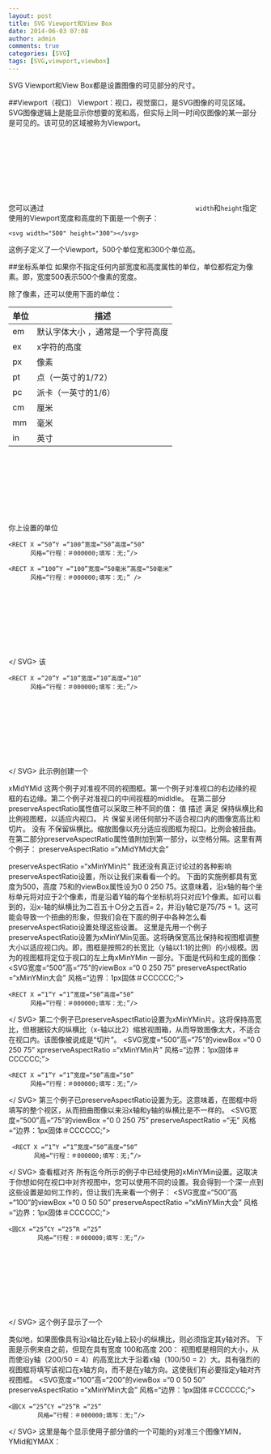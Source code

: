```yaml
---
layout: post
title: SVG Viewport和View Box
date: 2014-06-03 07:08
author: admin
comments: true
categories: [SVG]
tags: [SVG,viewport,viewbox]
---
```

 
SVG Viewport和View Box都是设置图像的可见部分的尺寸。

##Viewport（视口）
Viewport：视口，视觉窗口，是SVG图像的可见区域。SVG图像逻辑上是能显示你想要的宽和高，但实际上同一时间仅图像的某一部分是可见的。该可见的区域被称为Viewport。

您可以通过<svg>元素的`width`和`height`指定使用的Viewport宽度和高度的下面是一个例子：

	<svg width="500" height="300"></svg>

这例子定义了一个Viewport，500个单位宽和300个单位高。

##坐标系单位
如果你不指定任何内部宽度和高度属性的单位，单位都假定为像素。即，宽度500表示500个像素的宽度。

除了像素，还可以使用下面的单位：

单位 | 描述
----|-----
em	 |默认字体大小 ，通常是一个字符高度
ex	 |x字符的高度
px	 |像素
pt	 |点（一英寸的1/72）
pc	 |派卡（一英寸的1/6）
cm	 |厘米
mm	 |毫米
in	 |英寸

你上设置的单位<svg>元素只会影响的大小<svg> 元素（视口）。在SVG图像中显示的SVG图形的大小由你对每个形状设置的单位决定。如果没有指定单位，各单位将默认为像素。
下面是一个例子，显示了<svg>与一组为单位，含形状与自己单位设置元素：
<svg width="10cm" height="10cm">

    <RECT X =“50”Y =“100”宽度=“50”高度=“50”
          风格=“行程：＃000000;填写：无;”/>

    <RECT X =“100”Y =“100”宽度=“50毫米”高度=“50毫米”
          风格=“行程：＃000000;填写：无;” />

</ SVG>
该<svg>图像有其单位设置厘米。这两个<rect> 元素都有自己的单位设置。一个使用像素（没有单位明确设定），另一个使用毫米 的宽度和高度。
这里是所得到的图象。请注意如何正确盒（带宽度和高度 单位毫米）大于左框。
该视图框
您可以重新定义什么没有单位的坐标是指内部<svg>元素。你这样做使用的viewBox属性。下面是一个例子：
<SVG宽度=“500”高=“200” 的viewBox =“0 0 50 20” >

    <RECT X =“20”Y =“10”宽度=“10”高度=“10”
          风格=“行程：＃000000;填写：无;”/>

</ SVG>
此示例创建一个<svg>为500像素和200的高度，宽度元素的的viewBox的属性<svg>包含四个坐标。这些坐标定义的视图框<svg>元素。
在这种情况下，视图框跨度从0,0到50,20。这意味着，500 x 200像素 <svg>元素内部使用一个坐标系，它从0,0 到50,20。换言之，每1单元中的坐标在内侧的形状，用于<svg>对应于宽度500/50 = 10个像素，而在高200/20 = 10个像素。这就是为什么与20的x位置及10的y位置的矩形是真正位于200,100，其宽度（10）和高度（5）对应于100个像素和50个像素。
另一种方式来解释它，其在所述两个第一坐标的viewBox属性定义的左上角的用户坐标<svg>元件，并且最后两个坐标定义的右下角的用户坐标。内侧的空间 <svg>被解释为从左上角坐标到视图框的右下坐标生成树。
这里是所得到的图象：
注意里面的所有坐标如何<rect>元素被解释为10像素1个单位。
保持纵横比
如果视口和视图框不具有相同的纵横比（宽度与高度之比），您需要指定如何将SVG浏览器（例如浏览器）是显示SVG图像。你这样做使用preserveAspectRatio的属性<SVG <元素。
该preserveAspectRatio属性需要用空格分隔的两个值。第一个值将告诉您如何在视图框视口内对齐。这个值本身就是两部分组成。第二个值将告诉您如何宽高比将被保留（如果有的话）。
第一个值指定的对齐由两部分组成。第一部分指定的x对齐和第二部分指定的y对齐。这里是x轴和y取向的值的列表：
值	描述
XMIN	对齐视图框最小X与视口的左边缘。
xMid	对与视口的上沿x轴的中心视图框的x轴对准的中点。
xMax的	对齐视图框最大X与视口的右边缘。
YMIN	对齐视图框最小y与视口的顶部边缘。
YMid	在与y轴的视口的中心点视图框的y轴对齐中点。
YMIN	对齐与视口的下边缘视图框最大y。
你把x和y轴部件成一个单一的值由x部分之后附加的Y的一部分。这里有两个例子：
xMaxYMax

xMidYMid
这两个例子对准视不同的视图框。第一个例子对准视口的右边缘的视框的右边缘。第二个例子对准视口的中间视框的midldle。
在第二部分preserveAspectRatio属性值可以采取三种不同的值：
值	描述
满足	保持纵横比和比例视图框，以适应内视口。
片	保留关闭任何部分不适合视口内的图像宽高比和切片。
没有	不保留纵横比。缩放图像以充分适应视图框为视口。比例会被扭曲。
在第二部分preserveAspectRatio属性值附加到第一部分，以空格分隔。这里有两个例子：
preserveAspectRatio =“xMidYMid大会”

preserveAspectRatio =“xMinYMin片”
我还没有真正讨论过的各种影响preserveAspectRatio设置，所以让我们来看看一个的。
下面的实施例都具有宽度为500，高度 75和的viewBox属性设为0 0 250 75。这意味着，沿x轴的每个坐标单元将对应于2个像素，而是沿着Y轴的每个坐标机将只对应1个像素。如可以看到的，沿x-轴的纵横比为二百五十○分之五百= 2，并沿y轴它是75/75 = 1。这可能会导致一个扭曲的形象，但我们会在下面的例子中各种怎么看preserveAspectRatio设置处理这些设置。
这里是先用一个例子preserveAspectRatio设置为xMinYMin见面。这将确保宽高比保持和视图框调整大小以适应视口内。即，图框是按照2的长宽比（y轴以1:1的比例）的小规模。因为的视图框将定位于视口的左上角xMinYMin 一部分。下面是代码和生成的图像：
<SVG宽度=“500”高=“75”的viewBox =“0 0 250 75”
      preserveAspectRatio =“xMinYMin大会”
     风格=“边界：1px固体＃CCCCCC;”>

    <RECT X =“1”Y =“1”宽度=“50”高度=“50”
          风格=“行程：＃000000;填写：无;”/>

</ SVG>
第二个例子已preserveAspectRatio设置为xMinYMin片。这将保持高宽比，但根据较大的纵横比（x-轴以比2）缩放视图箱，从而导致图像太大，不适合在视口内。该图像被说成是“切片”。
<SVG宽度=“500”高=“75”的viewBox =“0 0 250 75”
      xpreserveAspectRatio =“xMinYMin片”
     风格=“边界：1px固体＃CCCCCC;”>

    <RECT X =“1”Y =“1”宽度=“50”高度=“50”
          风格=“行程：＃000000;填写：无;”/>

</ SVG>
第三个例子已preserveAspectRatio设置为无。这意味着，在图框中将填写的整个视区，从而扭曲图像以来沿x轴和y轴的纵横比是不一样的。
<SVG宽度=“500”高=“75”的viewBox =“0 0 250 75”
       preserveAspectRatio =“无”
      风格=“边界：1px固体＃CCCCCC;”>

     <RECT X =“1”Y =“1”宽度=“50”高度=“50”
           风格=“行程：＃000000;填写：无;”/>

</ SVG>
查看框对齐
所有迄今所示的例子中已经使用的xMinYMin设置。这取决于你想如何在视口中对齐视图中，您可以使用不同的设置。我会得到一个深一点到这些设置是如何工作的，但让我们先来看一个例子：
<SVG宽度=“500”高=“100”的viewBox =“0 0 50 50”
     preserveAspectRatio =“xMinYMin大会”
     风格=“边界：1px固体＃CCCCCC;”>

    <圆CX =“25”CY =“25”R =“25”
            风格=“行程：＃000000;填写：无;”/>

</ SVG>
这个例子显示了一个<svg>与元件的宽度 设置为500和高度设置为100。的的viewBox设为 0 0 50 50，这结果在500/50 = 10的x轴的纵横比，并且y轴100/50 = 2。图像中的圆的纵横比为25的半径，使得50条约资料宽和50单位的高。因此，它填补了整个视图框（未视）。
当使用满足规范，视图框将根据y轴进行缩放，因为它具有较小的高宽比。这意味着，该视图框将填写沿y轴（垂直方向）的整个视口，但只能填写2 * 50像素= 100像素（宽高比*视图框的X维）沿x轴（水平） 。由于视口是500像素宽，你必须指定如何水平对齐视图对话框视口内。你这样做使用XMIN， xMid与xMax的的第一部分的子部分preserveAspectRatio 属性值。
这里有三个图像显示用上面的例子xMinYMin相遇，xMidYmin满足 和xMaxYmin相遇在preserveAspectRatio属性。请注意，视框的对齐方式为左，中，右根据设置。
 
类似地，如果图像具有沿x轴比在y轴上较小的纵横比，则必须指定其y轴对齐。
下面是示例来自之前，但现在具有宽度 100和高度 200：
视图框是相同的大小，从而使沿y轴（200/50 = 4）的高宽比大于沿着x轴（100/50 = 2）大。具有强烈的视图框将填写该视口在x轴方向，而不是在y轴方向。这使我们有必要指定y轴对齐视图框。
<SVG宽度=“100”高=“200”的viewBox =“0 0 50 50”
     preserveAspectRatio =“xMinYMin大会”
     风格=“边界：1px固体＃CCCCCC;”>

    <圆CX =“25”CY =“25”R =“25”
            风格=“行程：＃000000;填写：无;”/>

</ SVG>
这里是每个显示使用子部分值的一个可能的y对准三个图像YMIN， YMid和YMAX：
   

 